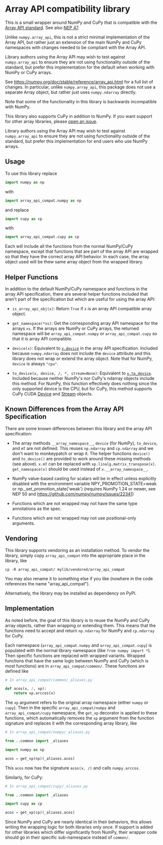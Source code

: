 # Array API compatibility library

This is a small wrapper around NumPy and CuPy that is compatible with the
[Array API standard](https://data-apis.org/array-api/latest/). See also [NEP
47](https://numpy.org/neps/nep-0047-array-api-standard.html).

Unlike `numpy.array_api`, this is not a strict minimal implementation of the
Array API, but rather just an extension of the main NumPy and CuPy namespaces
with changes needed to be compliant with the Array API.

Library authors using the Array API may wish to test against `numpy.array_api`
to ensure they are not using functionality outside of the standard, but prefer
this implementation for the default when working with NumPy or CuPy arrays.

See https://numpy.org/doc/stable/reference/array_api.html for a full list of
changes. In particular, unlike `numpy.array_api`, this package does not use a
separate Array object, but rather just uses `numpy.ndarray` directly.

Note that some of the functionality in this library is backwards incompatible
with NumPy.

This library also supports CuPy in addition to NumPy. If you want support for
other array libraries, please [open an
issue](https://github.com/data-apis/array-api-compat/issues).

Library authors using the Array API may wish to test against `numpy.array_api`
to ensure they are not using functionality outside of the standard, but prefer
this implementation for end users who use NumPy arrays.

## Usage

To use this library replace

```py
import numpy as np
```

with

```py
import array_api_compat.numpy as np
```

and replace

```py
import cupy as cp
```

with

```py
import array_api_compat.cupy as cp
```

Each will include all the functions from the normal NumPy/CuPy namespace,
except that functions that are part of the array API are wrapped so that they
have the correct array API behavior. In each case, the array object used will
be thew same array object from the wrapped library.


## Helper Functions

In addition to the default NumPy/CuPy namespace and functions in the array API
specification, there are several helper functions
included that aren't part of the specification but which are useful for using
the array API:

- `is_array_api_obj(x)`: Return `True` if `x` is an array API compatible array
  object.

- `get_namespace(*xs)`: Get the corresponding array API namespace for the
  arrays `xs`. If the arrays are NumPy or CuPy arrays, the returned namespace
  will be `array_api_compat.numpy` or `array_api_compat.cupy` so that it is
  array API compatible.

- `device(x)`: Equivalent to
  [`x.device`](https://data-apis.org/array-api/latest/API_specification/generated/signatures.array_object.array.device.html)
  in the array API specification. Included because `numpy.ndarray` does not
  include the `device` attribute and this library does not wrap or extend the
  array object. Note that for NumPy, `device` is always `"cpu"`.

- `to_device(x, device, /, *, stream=None)`: Equivalent to
  [`x.to_device`](https://data-apis.org/array-api/latest/API_specification/generated/signatures.array_object.array.to_device.html).
  Included because neither NumPy's nor CuPy's ndarray objects include this
  method. For NumPy, this function effectively does nothing since the only
  supported device is the CPU, but for CuPy, this method supports CuPy CUDA
  [Device](https://docs.cupy.dev/en/stable/reference/generated/cupy.cuda.Device.html)
  and
  [Stream](https://docs.cupy.dev/en/stable/reference/generated/cupy.cuda.Stream.html)
  objects.

## Known Differences from the Array API Specification

There are some known differences between this library and the array API
specification:

- The array methods `__array_namespace__`, `device` (for NumPy), `to_device`,
  and `mT` are not defined. This reuses `np.ndarray` and `cp.ndarray` and we
  don't want to monkeypatch or wrap it. The helper functions `device()` and
  `to_device()` are provided to work around these missing methods (see above).
  `x.mT` can be replaced with `xp.linalg.matrix_transpose(x)`.
  `get_namespace(x)` should be used instead of `x.__array_namespace__`.

- NumPy value-based casting for scalars will be in effect unless explicitly
  disabled with the environment variable NPY_PROMOTION_STATE=weak or
  np._set_promotion_state('weak') (requires NumPy 1.24 or newer, see NEP 50
  and https://github.com/numpy/numpy/issues/22341)

- Functions which are not wrapped may not have the same type annotations
  as the spec.

- Functions which are not wrapped may not use positional-only arguments.

## Vendoring

This library supports vendoring as an installation method. To vendor the
library, simply copy `array_api_compat` into the appropriate place in the
library, like

```
cp -R array_api_compat/ mylib/vendored/array_api_compat
```

You may also rename it to something else if you like (nowhere in the code
references the name "array_api_compat").

Alternatively, the library may be installed as dependency on PyPI.

## Implementation

As noted before, the goal of this library is to reuse the NumPy and CuPy array
objects, rather than wrapping or extending them. This means that the functions
need to accept and return `np.ndarray` for NumPy and `cp.ndarray` for CuPy.

Each namespace (`array_api_compat.numpy` and `array_api_compat.cupy`) is
populated with the normal library namespace (like `from numpy import *`). Then
specific functions are replaced with wrapped variants. Wrapped functions that
have the same logic between NumPy and CuPy (which is most functions) are in
`array_api_compat/common/`. These functions are defined like

```py
# In array_api_compat/common/_aliases.py

def acos(x, /, xp):
    return xp.arccos(x)
```

The `xp` argument refers to the original array namespace (either `numpy` or
`cupy`). Then in the specific `array_api_compat/numpy` and
`array_api_compat/cupy` namespace, the `get_xp` decorator is applied to these
functions, which automatically removes the `xp` argument from the function
signature and replaces it with the corresponding array library, like

```py
# In array_api_compat/numpy/_aliases.py

from ..common import _aliases

import numpy as np

acos = get_xp(np)(_aliases.acos)
```

This `acos` now has the signature `acos(x, /)` and calls `numpy.arccos`.

Similarly, for CuPy:

```py
# In array_api_compat/cupy/_aliases.py

from ..common import _aliases

import cupy as cp

acos = get_xp(cp)(_aliases.acos)
```

Since NumPy and CuPy are nearly identical in their behaviors, this allows
writing the wrapping logic for both libraries only once. If support is added
for other libraries which differ significantly from NumPy, their wrapper code
should go in their specific sub-namespace instead of `common/`.
